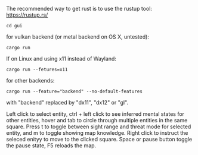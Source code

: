 The recommended way to get rust is to use the rustup tool:
https://rustup.rs/

    cd gui

for vulkan backend (or metal backend on OS X, untested):

    cargo run

If on Linux and using x11 instead of Wayland:

    cargo run --fetures=x11
 
for other backends:

    cargo run --feature="backend" --no-default-features

with "backend" replaced by "dx11", "dx12" or "gl".  

Left click to select entity, ctrl + left click to see inferred mental states for other entities, hover and tab to circle through multiple entities in the same square.
Press t to toggle between sight range and threat mode for selected entity, and m to toggle showing map knowledge. Right click to instruct the seleced enityy
 to move to the clicked square. Space or pause button toggle the pause state, F5 reloads the map.
